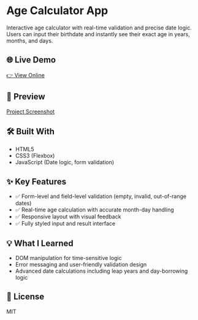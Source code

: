 # Age Calculator App

Interactive age calculator with real-time validation and precise date logic. Users can input their birthdate and instantly see their exact age in years, months, and days.

## 🌐 Live Demo  
[👉 View Online](https://vanta-zjm.github.io/age-calculator/)

## 📸 Preview  
[Project Screenshot](./assets/preview.png)

## 🛠️ Built With
- HTML5
- CSS3 (Flexbox)
- JavaScript (Date logic, form validation)

## ✨ Key Features
- ✅ Form-level and field-level validation (empty, invalid, out-of-range dates)
- ✅ Real-time age calculation with accurate month-day handling
- ✅ Responsive layout with visual feedback
- ✅ Fully styled input and result interface

## 💡 What I Learned
- DOM manipulation for time-sensitive logic
- Error messaging and user-friendly validation design
- Advanced date calculations including leap years and day-borrowing logic

## 📄 License  
MIT
